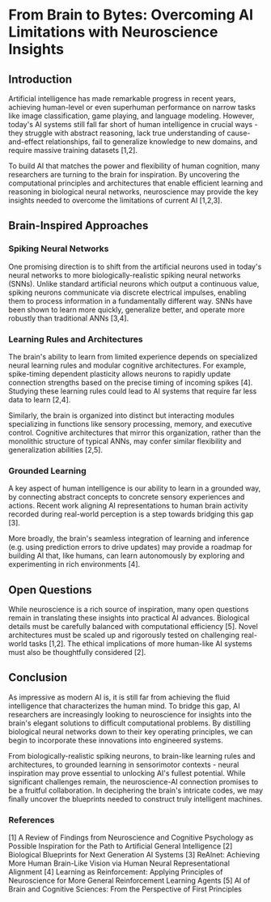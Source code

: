 # From Brain to Bytes: Overcoming AI Limitations with Neuroscience Insights

## Introduction

Artificial intelligence has made remarkable progress in recent years, achieving human-level or even superhuman performance on narrow tasks like image classification, game playing, and language modeling. However, today's AI systems still fall far short of human intelligence in crucial ways - they struggle with abstract reasoning, lack true understanding of cause-and-effect relationships, fail to generalize knowledge to new domains, and require massive training datasets [1,2].  

To build AI that matches the power and flexibility of human cognition, many researchers are turning to the brain for inspiration. By uncovering the computational principles and architectures that enable efficient learning and reasoning in biological neural networks, neuroscience may provide the key insights needed to overcome the limitations of current AI [1,2,3].

## Brain-Inspired Approaches

### Spiking Neural Networks
One promising direction is to shift from the artificial neurons used in today's neural networks to more biologically-realistic spiking neural networks (SNNs). Unlike standard artificial neurons which output a continuous value, spiking neurons communicate via discrete electrical impulses, enabling them to process information in a fundamentally different way. SNNs have been shown to learn more quickly, generalize better, and operate more robustly than traditional ANNs [3,4]. 

### Learning Rules and Architectures
The brain's ability to learn from limited experience depends on specialized neural learning rules and modular cognitive architectures. For example, spike-timing dependent plasticity allows neurons to rapidly update connection strengths based on the precise timing of incoming spikes [4]. Studying these learning rules could lead to AI systems that require far less data to learn [2,4].

Similarly, the brain is organized into distinct but interacting modules specializing in functions like sensory processing, memory, and executive control. Cognitive architectures that mirror this organization, rather than the monolithic structure of typical ANNs, may confer similar flexibility and generalization abilities [2,5].

### Grounded Learning
A key aspect of human intelligence is our ability to learn in a grounded way, by connecting abstract concepts to concrete sensory experiences and actions. Recent work aligning AI representations to human brain activity recorded during real-world perception is a step towards bridging this gap [3].  

More broadly, the brain's seamless integration of learning and inference (e.g. using prediction errors to drive updates) may provide a roadmap for building AI that, like humans, can learn autonomously by exploring and experimenting in rich environments [4]. 

## Open Questions
While neuroscience is a rich source of inspiration, many open questions remain in translating these insights into practical AI advances. Biological details must be carefully balanced with computational efficiency [5]. Novel architectures must be scaled up and rigorously tested on challenging real-world tasks [1,2]. The ethical implications of more human-like AI systems must also be thoughtfully considered [2].

## Conclusion
As impressive as modern AI is, it is still far from achieving the fluid intelligence that characterizes the human mind. To bridge this gap, AI researchers are increasingly looking to neuroscience for insights into the brain's elegant solutions to difficult computational problems. By distilling biological neural networks down to their key operating principles, we can begin to incorporate these innovations into engineered systems.  

From biologically-realistic spiking neurons, to brain-like learning rules and architectures, to grounded learning in sensorimotor contexts - neural inspiration may prove essential to unlocking AI's fullest potential. While significant challenges remain, the neuroscience-AI connection promises to be a fruitful collaboration. In deciphering the brain's intricate codes, we may finally uncover the blueprints needed to construct truly intelligent machines. 

### References
[1] A Review of Findings from Neuroscience and Cognitive Psychology as Possible Inspiration for the Path to Artificial General Intelligence
[2] Biological Blueprints for Next Generation AI Systems 
[3] ReAlnet: Achieving More Human Brain-Like Vision via Human Neural Representational Alignment
[4] Learning as Reinforcement: Applying Principles of Neuroscience for More General Reinforcement Learning Agents 
[5] AI of Brain and Cognitive Sciences: From the Perspective of First Principles